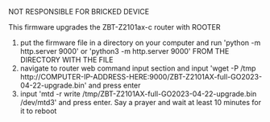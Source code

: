 NOT RESPONSIBLE FOR BRICKED DEVICE

This firmware upgrades the ZBT-Z2101ax-c router with ROOTER

1. put the firmware file in a directory on your computer and run 'python -m http.server 9000' or 'python3 -m http.server 9000' FROM THE DIRECTORY WITH THE FILE
2. navigate to router web command input section and input 'wget -P /tmp http://COMPUTER-IP-ADDRESS-HERE:9000/ZBT-Z2101AX-full-GO2023-04-22-upgrade.bin' and press enter
3. input 'mtd -r write /tmp/ZBT-Z2101AX-full-GO2023-04-22-upgrade.bin /dev/mtd3' and press enter. Say a prayer and wait at least 10 minutes for it to reboot
